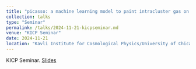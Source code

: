 ```yaml
---
title: "picasso: a machine learning model to paint intracluster gas on gravity-only simulations"
collection: talks
type: "Seminar"
permalink: /talks/2024-11-21-kicpseminar.md
venue: "KICP Seminar"
date: 2024-11-21
location: "Kavli Institute for Cosmological Physics/University of Chicago, Chicago, IL"
---
```


KICP Seminar. [Slides](https://drive.google.com/file/d/1_mrGovibGflBVkxv31zzh7ghcIDTcaCr/view?usp=sharing)
